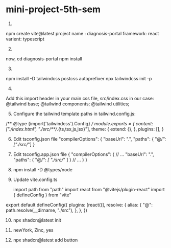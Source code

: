 # mini-project-5th-sem

1.
npm create vite@latest
project name : diagnosis-portal
framework: react
varient: typescript

2.
now,
cd diagnosis-portal
npm install

3.
npm install -D tailwindcss postcss autoprefixer
npx tailwindcss init -p

4.
Add this import header in your main css file, src/index.css in our case:
@tailwind base;
@tailwind components;
@tailwind utilities;
 
5. Configure the tailwind template paths in tailwind.config.js:

/** @type {import('tailwindcss').Config} */
module.exports = {
  content: ["./index.html", "./src/**/*.{ts,tsx,js,jsx}"],
  theme: {
    extend: {},
  },
  plugins: [],
}

6. Edit tsconfig.json file
   "compilerOptions": {
    "baseUrl": ".",
    "paths": {
      "@/*": ["./src/*"]
    }

7. Edit tsconfig.app.json file
   {
  "compilerOptions": {
    // ...
    "baseUrl": ".",
    "paths": {
      "@/*": [
        "./src/*"
      ]
    }
    // ...
  }
}

8. npm install -D @types/node

9. Update vite.config.ts

    import path from "path"
import react from "@vitejs/plugin-react"
import { defineConfig } from "vite"

export default defineConfig({
  plugins: [react()],
  resolve: {
    alias: {
      "@": path.resolve(__dirname, "./src"),
    },
  },
})

10. npx shadcn@latest init

11. newYork, Zinc, yes

12. npx shadcn@latest add button
